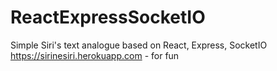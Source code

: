 # ReactExpressSocketIO
Simple Siri's text analogue based on React, Express, SocketIO https://sirinesiri.herokuapp.com - for fun
